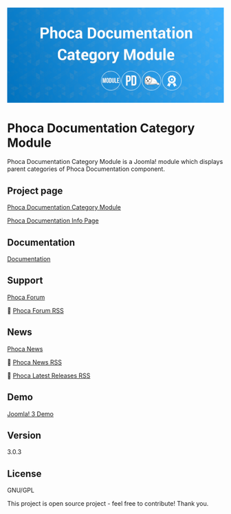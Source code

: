



![Phoca Documentation Category Module](https://github.com/PhocaCz/PhocaDocumentationCategoryModule/blob/master/mod_phocadocumentation_category.png)

# Phoca Documentation Category Module



Phoca Documentation Category Module is a Joomla! module which displays parent categories of Phoca Documentation component.



## Project page

[Phoca Documentation Category Module](https://www.phoca.cz/phoca-documentation-category-module)

[Phoca Documentation Info Page](https://www.phoca.cz/project/phocadocumentation-joomla-documentation)



## Documentation

[Documentation](https://www.phoca.cz/documentation/category/110-phoca-documentation-category-module)



## Support

[Phoca Forum](https://www.phoca.cz/forum)

:bell: [Phoca Forum RSS](https://www.phoca.cz/forum/app.php/feed)



## News

[Phoca News](https://www.phoca.cz/news)

:bell: [Phoca News RSS](https://www.phoca.cz/news?format=feed&type=rss)

:bell: [Phoca Latest Releases RSS](https://www.phoca.cz/download/feed/111?format=feed&type=rss)



## Demo

[Joomla! 3 Demo](https://www.phoca.cz/documentation)



## Version

3.0.3



## License

GNU/GPL



This project is open source project - feel free to contribute! Thank you.
